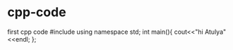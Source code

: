 # cpp-code
first  cpp code
#include<iostream>
using namespace std;
int main(){
cout<<"hi Atulya"<<endl;
};
